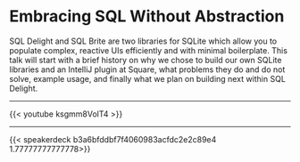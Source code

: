 # Embracing SQL Without Abstraction


SQL Delight and SQL Brite are two libraries for SQLite which allow you to populate complex, reactive UIs efficiently and with minimal boilerplate. This talk will start with a brief history on why we chose to build our own SQLite libraries and an IntelliJ plugin at Square, what problems they do and do not solve, example usage, and finally what we plan on building next within SQL Delight.

---

{{< youtube ksgmm8VolT4 >}}

---

{{< speakerdeck b3a6bfddbf7f4060983acfdc2e2c89e4 1.77777777777778>}}